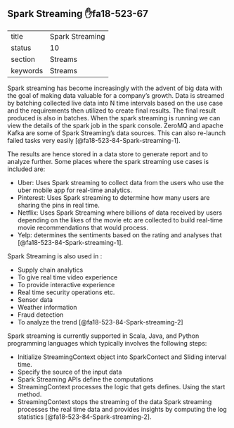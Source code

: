 ## Spark Streaming :hand:fa18-523-67


|          |                     |
| -------- | ------------------- |
| title    | Spark Streaming     | 
| status   | 10                  |
| section  | Streams             |
| keywords | Streams             |



Spark streaming has become increasingly with the advent of big data with the goal of making data valuable for a company’s growth. Data is streamed by batching collected live data into N time intervals based on the use case and the requirements then utilized to create final results. The final result produced is also in batches. When the spark streaming is running we can view the details of the spark job in the spark console. ZeroMQ and apache Kafka are some of Spark Streaming’s data sources. This can also re-launch failed tasks very easily [@fa18-523-84-Spark-streaming-1].

The results are hence stored in a data store to generate report and to analyze further. Some places where the spark streaming use cases is included are:

-	Uber: Uses Spark streaming to collect data from the users who use the uber mobile app for real-time analytics.
-	Pinterest: Uses Spark streaming to determine how many users are sharing the pins in real time.
-	Netflix: Uses Spark Streaming where billions of data received by users depending on the likes of the movie etc are collected to        build real-time movie recommendations that would process.
-	Yelp: determines the sentiments based on the rating and analyses that [@fa18-523-84-Spark-streaming-1].

Spark Streaming is also used in :
-	Supply chain analytics
-	To give real time video experience 
-	To provide interactive experience 
-	Real time security operations etc.
-	Sensor data
-	Weather information
-	Fraud detection
-	To analyze the trend [@fa18-523-84-Spark-streaming-2]

Spark streaming is currently supported in Scala, Java, and Python programming languages which typically involves the following steps:
-	Initialize StreamingContext object into SparkContect and Sliding interval time.
-	Specify the source of the input data 
-	Spark Streaming APIs define the computations
-	StreamingContext processes the logic that gets defines. Using the start method.
-	StreamingContext stops the streaming of the data 
Spark streaming processes the real time data and provides insights by computing the log statistics [@fa18-523-84-Spark-streaming-2].


     
